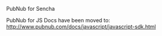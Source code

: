 PubNub for Sencha

PubNub for JS Docs have been moved to: http://www.pubnub.com/docs/javascript/javascript-sdk.html
